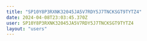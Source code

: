 ```yaml
---
title: "SP10Y8P3RXNK32045JA5V7RDY5J7TNCKSGT9TYTZ4"
date: 2024-04-08T23:03:45.370Z
user: SP10Y8P3RXNK32045JA5V7RDY5J7TNCKSGT9TYTZ4
layout: "users"
---
```

    